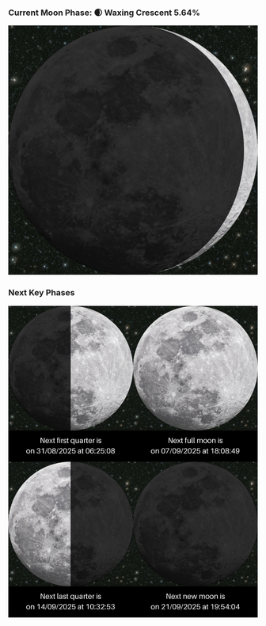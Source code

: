 ### Current Moon Phase: 🌒 Waxing Crescent 5.64%
![Moon Phase](moonphase.png)
### Next Key Phases
![Gallery](gallery.png)